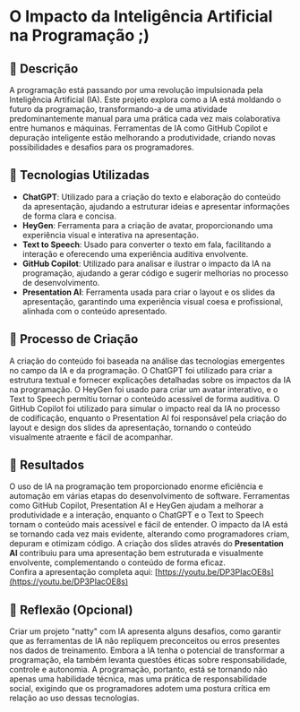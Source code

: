 # O Impacto da Inteligência Artificial na Programação ;)

## 📒 Descrição
A programação está passando por uma revolução impulsionada pela Inteligência Artificial (IA). Este projeto explora como a IA está moldando o futuro da programação, transformando-a de uma atividade predominantemente manual para uma prática cada vez mais colaborativa entre humanos e máquinas. Ferramentas de IA como GitHub Copilot e depuração inteligente estão melhorando a produtividade, criando novas possibilidades e desafios para os programadores.

## 🤖 Tecnologias Utilizadas
- **ChatGPT**: Utilizado para a criação do texto e elaboração do conteúdo da apresentação, ajudando a estruturar ideias e apresentar informações de forma clara e concisa.
- **HeyGen**: Ferramenta para a criação de avatar, proporcionando uma experiência visual e interativa na apresentação.
- **Text to Speech**: Usado para converter o texto em fala, facilitando a interação e oferecendo uma experiência auditiva envolvente.
- **GitHub Copilot**: Utilizado para analisar e ilustrar o impacto da IA na programação, ajudando a gerar código e sugerir melhorias no processo de desenvolvimento.
- **Presentation AI**: Ferramenta usada para criar o layout e os slides da apresentação, garantindo uma experiência visual coesa e profissional, alinhada com o conteúdo apresentado.

## 🧐 Processo de Criação
A criação do conteúdo foi baseada na análise das tecnologias emergentes no campo da IA e da programação. O ChatGPT foi utilizado para criar a estrutura textual e fornecer explicações detalhadas sobre os impactos da IA na programação. O HeyGen foi usado para criar um avatar interativo, e o Text to Speech permitiu tornar o conteúdo acessível de forma auditiva. O GitHub Copilot foi utilizado para simular o impacto real da IA no processo de codificação, enquanto o Presentation AI foi responsável pela criação do layout e design dos slides da apresentação, tornando o conteúdo visualmente atraente e fácil de acompanhar.

## 🚀 Resultados
O uso de IA na programação tem proporcionado enorme eficiência e automação em várias etapas do desenvolvimento de software. Ferramentas como GitHub Copilot, Presentation AI e HeyGen ajudam a melhorar a produtividade e a interação, enquanto o ChatGPT e o Text to Speech tornam o conteúdo mais acessível e fácil de entender. O impacto da IA está se tornando cada vez mais evidente, alterando como programadores criam, depuram e otimizam código. A criação dos slides através do **Presentation AI** contribuiu para uma apresentação bem estruturada e visualmente envolvente, complementando o conteúdo de forma eficaz.  
Confira a apresentação completa aqui: [https://youtu.be/DP3PIacOE8s](https://youtu.be/DP3PIacOE8s)

## 💭 Reflexão (Opcional)
Criar um projeto "natty" com IA apresenta alguns desafios, como garantir que as ferramentas de IA não repliquem preconceitos ou erros presentes nos dados de treinamento. Embora a IA tenha o potencial de transformar a programação, ela também levanta questões éticas sobre responsabilidade, controle e autonomia. A programação, portanto, está se tornando não apenas uma habilidade técnica, mas uma prática de responsabilidade social, exigindo que os programadores adotem uma postura crítica em relação ao uso dessas tecnologias.
